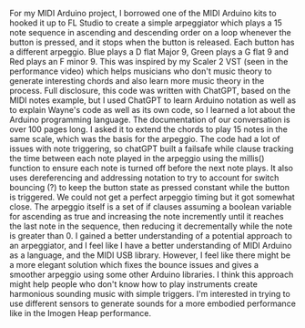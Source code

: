 For my MIDI Arduino project, I borrowed one of the MIDI Arduino kits to hooked it up to FL Studio to create a simple arpeggiator which plays a 15 note sequence in ascending and descending order on a loop whenever the button is pressed, and it stops when the button is released. Each button has a different arpeggio. Blue plays a D flat Major 9, Green plays a G flat 9 and Red plays an F minor 9. This was inspired by my Scaler 2 VST (seen in the performance video) which helps musicians who don't music theory to generate interesting
chords and also learn more music theory in the process. Full disclosure, this code was written with ChatGPT, based on the MIDI notes example, but I used ChatGPT to learn Arduino notation as well as to explain Wayne's code as well as its own code, so I learned a lot about the Arduino programming language. The documentation of our conversation is over 100 pages long. I asked it to extend the chords to play 15 notes in the same scale, which was the basis for the arpeggio. 
The code had a lot of issues with note triggering, so chatGPT built a failsafe while clause tracking the time between each note played in the arpeggio using the millis() function to ensure each note is turned off before the next note plays. It also uses dereferencing and addressing notation to try to account for switch bouncing (?) to keep the button state as pressed constant while the button is triggered. We could not get a perfect arpeggio timing but it got somewhat close. 
The arpeggio itself is a set of if clauses assuming a boolean variable for ascending as true and increasing the note incremently until it reaches the last note in the sequence, then reducing it decrementally while the note is greater than 0.
I gained a better understanding of a potential approach to an arpeggiator, and I feel like I have a better understanding of MIDI Arduino as a language, and the MIDI USB library. However, I feel like there might be a more elegant solution which fixes the bounce issues and gives a smoother arpeggio using some other Arduino libraries. 
I think this approach might help people who don't know how to play instruments create harmonious sounding music with simple triggers. I'm interested in trying to use different sensors to generate sounds for a more embodied performance like in the Imogen Heap performance.
